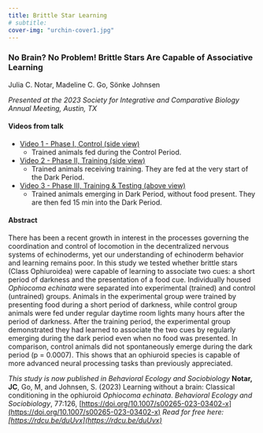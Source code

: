 ```yaml
---
title: Brittle Star Learning
# subtitle:
cover-img: "urchin-cover1.jpg"
---
```


### No Brain? No Problem! Brittle Stars Are Capable of Associative Learning
Julia C. Notar, Madeline C. Go, Sönke Johnsen

_Presented at the 2023 Society for Integrative and Comparative Biology Annual Meeting, Austin, TX_

#### Videos from talk

+ [Video 1 - Phase I, Control (side view)](https://drive.google.com/file/d/1BdepLeiv8twff2DqwZiK5MdKE0uO0hbf/view?usp=sharing)
  + Trained animals fed during the Control Period.
+ [Video 2 - Phase II, Training (side view)](https://drive.google.com/file/d/1hv-ghzmD1RkSM7M38uhp1fSrJARabFUc/view?usp=sharing)
  + Trained animals receiving training. They are fed at the very start of the Dark Period.
+ [Video 3 - Phase III, Training & Testing (above view)](https://drive.google.com/file/d/1TRzsjfaryJMMs0usAEqYzG_qRPDKqLyN/view?usp=sharing)
  + Trained animals emerging in Dark Period, without food present. They are then fed 15 min into the Dark Period.

#### Abstract

There has been a recent growth in interest in the processes governing the coordination and control of locomotion in the decentralized nervous systems of echinoderms, yet our understanding of echinoderm behavior and learning remains poor. In this study we tested whether brittle stars (Class Ophiuroidea) were capable of learning to associate two cues: a short period of darkness and the presentation of a food cue. Individually housed <i>Ophiocoma echinata</i> were separated into experimental (trained) and control (untrained) groups. Animals in the experimental group were trained by presenting food during a short period of darkness, while control group animals were fed under regular daytime room lights many hours after the period of darkness. After the training period, the experimental group demonstrated they had learned to associate the two cues by regularly emerging during the dark period even when no food was presented. In comparison, control animals did not spontaneously emerge during the dark period (p = 0.0007). This shows that an ophiuroid species is capable of more advanced neural processing tasks than previously appreciated.

_This study is now published in Behavioral Ecology and Sociobiology_
**Notar, JC**, Go, M, and Johnsen, S. (2023) Learning without a brain: Classical conditioning in the ophiuroid _Ophiocoma echinata_. _Behavioral Ecology and Sociobiology_, 77:126, [https://doi.org/10.1007/s00265-023-03402-x](https://doi.org/10.1007/s00265-023-03402-x)
_Read for free here: [https://rdcu.be/duUvx](https://rdcu.be/duUvx)_
